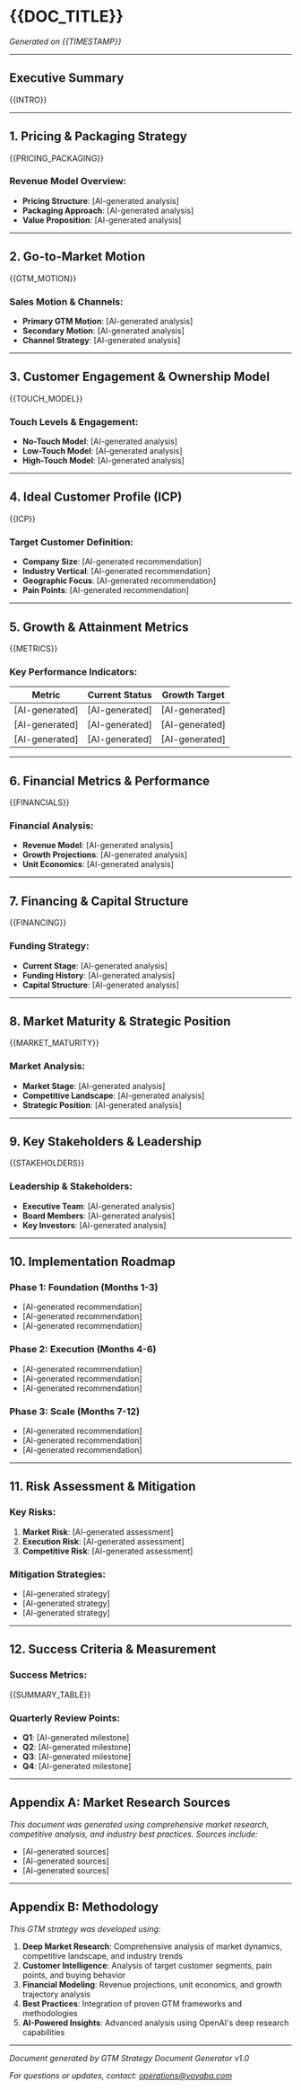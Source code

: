 # {{DOC_TITLE}}

*Generated on {{TIMESTAMP}}*

---

## Executive Summary

{{INTRO}}

---

## 1. Pricing & Packaging Strategy

{{PRICING_PACKAGING}}

### Revenue Model Overview:
- **Pricing Structure**: [AI-generated analysis]
- **Packaging Approach**: [AI-generated analysis]
- **Value Proposition**: [AI-generated analysis]

---

## 2. Go-to-Market Motion

{{GTM_MOTION}}

### Sales Motion & Channels:
- **Primary GTM Motion**: [AI-generated analysis]
- **Secondary Motion**: [AI-generated analysis]
- **Channel Strategy**: [AI-generated analysis]

---

## 3. Customer Engagement & Ownership Model

{{TOUCH_MODEL}}

### Touch Levels & Engagement:
- **No-Touch Model**: [AI-generated analysis]
- **Low-Touch Model**: [AI-generated analysis]
- **High-Touch Model**: [AI-generated analysis]

---

## 4. Ideal Customer Profile (ICP)

{{ICP}}

### Target Customer Definition:
- **Company Size**: [AI-generated recommendation]
- **Industry Vertical**: [AI-generated recommendation]
- **Geographic Focus**: [AI-generated recommendation]
- **Pain Points**: [AI-generated recommendation]

---

## 5. Growth & Attainment Metrics

{{METRICS}}

### Key Performance Indicators:
| Metric | Current Status | Growth Target |
|--------|---------------|---------------|
| [AI-generated] | [AI-generated] | [AI-generated] |
| [AI-generated] | [AI-generated] | [AI-generated] |
| [AI-generated] | [AI-generated] | [AI-generated] |

---

## 6. Financial Metrics & Performance

{{FINANCIALS}}

### Financial Analysis:
- **Revenue Model**: [AI-generated analysis]
- **Growth Projections**: [AI-generated analysis]
- **Unit Economics**: [AI-generated analysis]

---

## 7. Financing & Capital Structure

{{FINANCING}}

### Funding Strategy:
- **Current Stage**: [AI-generated analysis]
- **Funding History**: [AI-generated analysis]
- **Capital Structure**: [AI-generated analysis]

---

## 8. Market Maturity & Strategic Position

{{MARKET_MATURITY}}

### Market Analysis:
- **Market Stage**: [AI-generated analysis]
- **Competitive Landscape**: [AI-generated analysis]
- **Strategic Position**: [AI-generated analysis]

---

## 9. Key Stakeholders & Leadership

{{STAKEHOLDERS}}

### Leadership & Stakeholders:
- **Executive Team**: [AI-generated analysis]
- **Board Members**: [AI-generated analysis]
- **Key Investors**: [AI-generated analysis]

---

## 10. Implementation Roadmap

### Phase 1: Foundation (Months 1-3)
- [AI-generated recommendation]
- [AI-generated recommendation]
- [AI-generated recommendation]

### Phase 2: Execution (Months 4-6)
- [AI-generated recommendation]
- [AI-generated recommendation]
- [AI-generated recommendation]

### Phase 3: Scale (Months 7-12)
- [AI-generated recommendation]
- [AI-generated recommendation]
- [AI-generated recommendation]

---

## 11. Risk Assessment & Mitigation

### Key Risks:
1. **Market Risk**: [AI-generated assessment]
2. **Execution Risk**: [AI-generated assessment]
3. **Competitive Risk**: [AI-generated assessment]

### Mitigation Strategies:
- [AI-generated strategy]
- [AI-generated strategy]
- [AI-generated strategy]

---

## 12. Success Criteria & Measurement

### Success Metrics:
{{SUMMARY_TABLE}}

### Quarterly Review Points:
- **Q1**: [AI-generated milestone]
- **Q2**: [AI-generated milestone]
- **Q3**: [AI-generated milestone]
- **Q4**: [AI-generated milestone]

---

## Appendix A: Market Research Sources

*This document was generated using comprehensive market research, competitive analysis, and industry best practices. Sources include:*

- [AI-generated sources]
- [AI-generated sources]
- [AI-generated sources]

---

## Appendix B: Methodology

*This GTM strategy was developed using:*

1. **Deep Market Research**: Comprehensive analysis of market dynamics, competitive landscape, and industry trends
2. **Customer Intelligence**: Analysis of target customer segments, pain points, and buying behavior
3. **Financial Modeling**: Revenue projections, unit economics, and growth trajectory analysis
4. **Best Practices**: Integration of proven GTM frameworks and methodologies
5. **AI-Powered Insights**: Advanced analysis using OpenAI's deep research capabilities

---

*Document generated by GTM Strategy Document Generator v1.0*

*For questions or updates, contact: operations@yoyaba.com* 